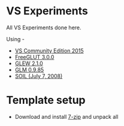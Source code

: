 VS Experiments
==============

All VS Experiments done here.  

Using -
+ [VS Community Edition 2015][vsce]
+ [FreeGLUT 3.0.0][glut]
+ [GLEW 2.1.0][glew]
+ [GLM 0.9.85][glm]
+ [SOIL (July 7, 2008)][soil]

Template setup
==============

+ Download and install [7-zip][7zip] and unpack all

[vsce]: https://msdn.microsoft.com/en-us/library/dd831853.aspx
[glut]: http://glew.sourceforge.net
[glew]: http://glew.sourceforge.net
[glm]: http://glm.g-truc.net
[soil]: http://lonesock.net/soil.html
[7zip]: http://www.7-zip.org

